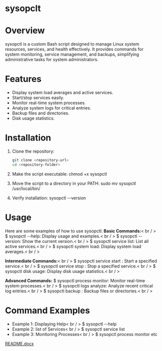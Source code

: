 # sysopclt

# Overview
sysopctl is a custom Bash script designed to manage Linux system resources, services, and health effectively. It provides commands for system monitoring, service management, and backups, simplifying administrative tasks for system administrators.

# Features
- Display system load averages and active services.
- Start/stop services easily.
- Monitor real-time system processes.
- Analyze system logs for critical entries.
- Backup files and directories.
- Disk usage statistics.

# Installation
1. Clone the repository:
   ```bash
   git clone <repository-url>
   cd <repository-folder>
   
2. Make the script executable:
chmod +x sysopctl

4. Move the script to a directory in your PATH:
sudo mv sysopctl /usr/local/bin/

6. Verify installation:
sysopctl --version

# Usage
Here are some examples of how to use sysopctl:
**Basic Commands:**< br / >
 $ sysopctl --help: Display usage and examples.< br / >
 $ sysopctl --version: Show the current version.< br / >
 $ sysopctl service list: List all active services.< br / >
 $ sysopctl system load: Display system load averages.< br / >
 
**Intermediate Commands:**< br / >
 $ sysopctl service start <name>: Start a specified service.< br / >
 $ sysopctl service stop <name>: Stop a specified service.< br / >
 $ sysopctl disk usage: Display disk usage statistics.< br / >

**Advanced Commands:**
 $ sysopctl process monitor: Monitor real-time system processes.< br / >
 $ sysopctl logs analyze: Analyze recent critical log entries.< br / >
 $ sysopctl backup <path>: Backup files or directories.< br / >

# Command Examples

- Example 1: Displaying Help< br / >
$ sysopctl --help
- Example 2: list of  Services< br / >
$ sysopctl service list  
- Example 3: Monitoring Processes< br / >
$ sysopctl process monitor etc
 



[README.docx](https://github.com/user-attachments/files/18124923/README.docx)
